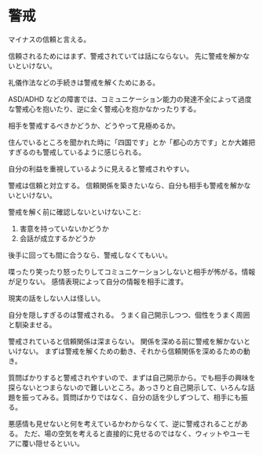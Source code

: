 # 警戒

マイナスの信頼と言える。

信頼されるためにはまず、警戒されていては話にならない。
先に警戒を解かないといけない。

礼儀作法などの手続きは警戒を解くためにある。

ASD/ADHD などの障害では、コミュニケーション能力の発達不全によって過度な警戒心を抱いたり、逆に全く警戒心を抱かなかったりする。

相手を警戒するべきかどうか、どうやって見極めるか。

住んでいるところを聞かれた時に「四国です」とか「都心の方です」とか大雑把すぎるのも警戒しているように感じられる。

自分の利益を重視しているように見えると警戒されやすい。

警戒は信頼と対立する。
信頼関係を築きたいなら、自分も相手も警戒を解かないといけない。

警戒を解く前に確認しないといけないこと:

1. 害意を持っていないかどうか
2. 会話が成立するかどうか

後手に回っても間に合うなら、警戒しなくてもいい。

喋ったり笑ったり怒ったりしてコミュニケーションしないと相手が怖がる。情報が足りない。
感情表現によって自分の情報を相手に渡す。

現実の話をしない人は怪しい。

自分を隠しすぎるのは警戒される。
うまく自己開示しつつ、個性をうまく周囲と馴染ませる。

警戒されていると信頼関係は深まらない。
関係を深める前に警戒を解かないといけない。
まずは警戒を解くための動き、それから信頼関係を深めるための動き。

質問ばかりすると警戒されやすいので、まずは自己開示から。でも相手の興味を探らないとつまらないので難しいところ。あっさりと自己開示して、いろんな話題を振ってみる。質問ばかりではなく、自分の話を少しずつして、相手にも振る。

悪感情も見せないと何を考えているかわからなくて、逆に警戒されることがある。
ただ、場の空気を考えると直接的に見せるのではなく、ウィットやユーモアに覆い隠せるといい。
